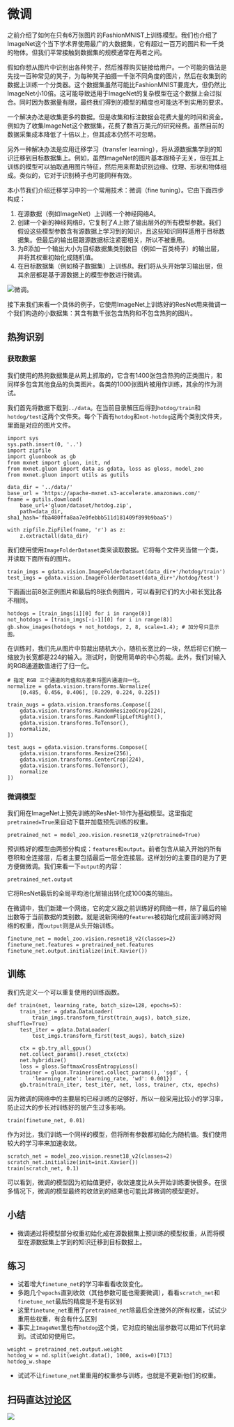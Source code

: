 # 微调

之前介绍了如何在只有6万张图片的FashionMNIST上训练模型。我们也介绍了ImageNet这个当下学术界使用最广的大数据集，它有超过一百万的图片和一千类的物体。但我们平常接触到数据集的规模通常在两者之间。

假如你想从图片中识别出各种凳子，然后推荐购买链接给用户。一个可能的做法是先找一百种常见的凳子，为每种凳子拍摄一千张不同角度的图片，然后在收集到的数据上训练一个分类器。这个数据集虽然可能比FashionMNIST要庞大，但仍然比ImageNet小10倍。这可能导致适用于ImageNet的复杂模型在这个数据上会过拟合。同时因为数据量有限，最终我们得到的模型的精度也可能达不到实用的要求。

一个解决办法是收集更多的数据。但是收集和标注数据会花费大量的时间和资金。例如为了收集ImageNet这个数据集，花费了数百万美元的研究经费。虽然目前的数据采集成本降低了十倍以上，但其成本仍然不可忽略。

另外一种解决办法是应用迁移学习（transfer learning），将从源数据集学到的知识迁移到目标数据集上。例如，虽然ImageNet的图片基本跟椅子无关，但在其上训练的模型可以抽取通用图片特征，然后用来帮助识别边缘、纹理、形状和物体组成。类似的，它对于识别椅子也可能同样有效。

本小节我们介绍迁移学习中的一个常用技术：微调（fine tuning）。它由下面四步构成：

1. 在源数据（例如ImageNet）上训练一个神经网络$A$。
2. 创建一个新的神经网络$B$，它复制了$A$上除了输出层外的所有模型参数。我们假设这些模型参数含有源数据上学习到的知识，且这些知识同样适用于目标数据集。但最后的输出层跟源数据标注紧密相关，所以不被重用。
3. 为$B$添加一个输出大小为目标数据集类别数目（例如一百类椅子）的输出层，并将其权重初始化成随机值。
4. 在目标数据集（例如椅子数据集）上训练$B$。我们将从头开始学习输出层，但其余层都是基于源数据上的模型参数进行微调。

![微调。](../img/fine-tuning.svg)

接下来我们来看一个具体的例子，它使用ImageNet上训练好的ResNet用来微调一个我们构造的小数据集：其含有数千张包含热狗和不包含热狗的图片。

## 热狗识别

### 获取数据

我们使用的热狗数据集是从网上抓取的，它含有$1400$张包含热狗的正类图片，和同样多包含其他食品的负类图片。各类的$1000$张图片被用作训练，其余的作为测试。

我们首先将数据下载到`../data`。在当前目录解压后得到`hotdog/train`和`hotdog/test`这两个文件夹。每个下面有`hotdog`和`not-hotdog`这两个类别文件夹，里面是对应的图片文件。

```{.python .input  n=4}
import sys
sys.path.insert(0, '..')
import zipfile
import gluonbook as gb
from mxnet import gluon, init, nd
from mxnet.gluon import data as gdata, loss as gloss, model_zoo
from mxnet.gluon import utils as gutils

data_dir = '../data/'
base_url = 'https://apache-mxnet.s3-accelerate.amazonaws.com/'
fname = gutils.download(
    base_url+'gluon/dataset/hotdog.zip',
    path=data_dir, sha1_hash='fba480ffa8aa7e0febbb511d181409f899b9baa5')

with zipfile.ZipFile(fname, 'r') as z:
    z.extractall(data_dir)
```

我们使用使用`ImageFolderDataset`类来读取数据。它将每个文件夹当做一个类，并读取下面所有的图片。

```{.python .input  n=6}
train_imgs = gdata.vision.ImageFolderDataset(data_dir+'/hotdog/train')
test_imgs = gdata.vision.ImageFolderDataset(data_dir+'/hotdog/test')
```

下面画出前8张正例图片和最后的8张负例图片，可以看到它们的大小和长宽比各不相同。

```{.python .input}
hotdogs = [train_imgs[i][0] for i in range(8)]
not_hotdogs = [train_imgs[-i-1][0] for i in range(8)]
gb.show_images(hotdogs + not_hotdogs, 2, 8, scale=1.4); # 加分号只显示图。
```

在训练时，我们先从图片中剪裁出随机大小，随机长宽比的一块，然后将它们统一缩放为长宽都是224的输入。测试时，则使用简单的中心剪裁。此外，我们对输入的RGB通道数值进行了归一化。

```{.python .input  n=3}
# 指定 RGB 三个通道的均值和方差来将图片通道归一化。
normalize = gdata.vision.transforms.Normalize(
    [0.485, 0.456, 0.406], [0.229, 0.224, 0.225])

train_augs = gdata.vision.transforms.Compose([
    gdata.vision.transforms.RandomResizedCrop(224),
    gdata.vision.transforms.RandomFlipLeftRight(),
    gdata.vision.transforms.ToTensor(),
    normalize,
])

test_augs = gdata.vision.transforms.Compose([
    gdata.vision.transforms.Resize(256),
    gdata.vision.transforms.CenterCrop(224),
    gdata.vision.transforms.ToTensor(),
    normalize
])
```

### 微调模型

我们用在ImageNet上预先训练的ResNet-18作为基础模型。这里指定`pretrained=True`来自动下载并加载预先训练的权重。

```{.python .input  n=6}
pretrained_net = model_zoo.vision.resnet18_v2(pretrained=True)
```

预训练好的模型由两部分构成：`features`和`output`。前者包含从输入开始的所有卷积和全连接层，后者主要包括最后一层全连接层。这样划分的主要目的是为了更方便做微调。我们来看一下`output`的内容：

```{.python .input  n=7}
pretrained_net.output
```

它将ResNet最后的全局平均池化层输出转化成1000类的输出。

在微调中，我们新建一个网络，它的定义跟之前训练好的网络一样，除了最后的输出数等于当前数据的类别数。就是说新网络的`features`被初始化成前面训练好网络的权重，而`output`则是从头开始训练。

```{.python .input  n=9}
finetune_net = model_zoo.vision.resnet18_v2(classes=2)
finetune_net.features = pretrained_net.features
finetune_net.output.initialize(init.Xavier())
```

## 训练

我们先定义一个可以重复使用的训练函数。

```{.python .input  n=12}
def train(net, learning_rate, batch_size=128, epochs=5):
    train_iter = gdata.DataLoader(
        train_imgs.transform_first(train_augs), batch_size, shuffle=True)
    test_iter = gdata.DataLoader(
        test_imgs.transform_first(test_augs), batch_size)

    ctx = gb.try_all_gpus()
    net.collect_params().reset_ctx(ctx)
    net.hybridize()
    loss = gloss.SoftmaxCrossEntropyLoss()
    trainer = gluon.Trainer(net.collect_params(), 'sgd', {
        'learning_rate': learning_rate, 'wd': 0.001})
    gb.train(train_iter, test_iter, net, loss, trainer, ctx, epochs)
```

因为微调的网络中的主要层的已经训练的足够好，所以一般采用比较小的学习率，防止过大的步长对训练好的层产生过多影响。

```{.python .input  n=13}
train(finetune_net, 0.01)
```

作为对比，我们训练一个同样的模型，但将所有参数都初始化为随机值。我们使用较大的学习率来加速收敛。

```{.python .input  n=14}
scratch_net = model_zoo.vision.resnet18_v2(classes=2)
scratch_net.initialize(init=init.Xavier())
train(scratch_net, 0.1)
```

可以看到，微调的模型因为初始值更好，收敛速度比从头开始训练要快很多。在很多情况下，微调的模型最终的收敛到的结果也可能比非微调的模型更好。

## 小结

* 微调通过将模型部分权重初始化成在源数据集上预训练的模型权重，从而将模型在源数据集上学到的知识迁移到目标数据上。

## 练习

- 试着增大`finetune_net`的学习率看看收敛变化。
- 多跑几个`epochs`直到收敛（其他参数可能也需要微调），看看`scratch_net`和`finetune_net`最后的精度是不是有区别
- 这里`finetune_net`重用了`pretrained_net`除最后全连接外的所有权重，试试少重用些权重，有会有什么区别
- 事实上`ImageNet`里也有`hotdog`这个类，它对应的输出层参数可以用如下代码拿到。试试如何使用它。

```{.python .input  n=16}
weight = pretrained_net.output.weight
hotdog_w = nd.split(weight.data(), 1000, axis=0)[713]
hotdog_w.shape
```

- 试试不让`finetune_net`里重用的权重参与训练，也就是不更新他们的权重。

## 扫码直达[讨论区](https://discuss.gluon.ai/t/topic/2272)

![](../img/qr_fine-tuning.svg)

